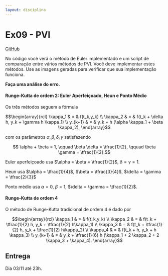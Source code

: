 ```yaml
---
layout: disciplina
---
```


# Ex09 - PVI

[GitHub]()

No código você verá o método de Euler implementado e um script de comparação entre
vários métodos de PVI. Você deve implementar estes métodos. Use as imagens geradas para
verificar que sua implementação funciona.

**Faça uma análise do erro.**

#### Runge-Kutta de ordem 2: Euler Aperfeiçoado, Heun e Ponto Médio

Os três métodos seguem a fórmula

$$\begin{array}{rcl}
\kappa_1 & = & f(t_k,y_k) \\
\kappa_2 & = & f(t_k + \delta h, y_k + \gamma h \kappa_1) \\
 y_{k+1} & = & y_k + h (\alpha \kappa_1 + \beta \kappa_2),
\end{array}$$

com os parâmetros $\alpha, \beta, \delta, \gamma$ satisfazendo

$$ \alpha + \beta = 1, \qquad
\beta \delta = \tfrac{1}{2}, \qquad
\beta \gamma = \tfrac{1}{2}.$$

Euler aperfeiçoado usa $\alpha = \beta = \tfrac{1}{2}$, $\delta = \gamma = 1$.

Heun usa $\alpha = \tfrac{1}{4}$, $\beta = \tfrac{3}{4}$, $\delta = \gamma = \tfrac{2}{3}$

Ponto médio usa $\alpha = 0$, $\beta = 1$, $\delta = \gamma = \tfrac{1}{2}$.

#### Runge-Kutta de ordem 4

O método de Runge-Kutta tradicional de ordem 4 é dado por

$$\begin{array}{rcl}
\kappa_1 & = & f(t_k,y_k) \\
\kappa_2 & = & f(t_k + \tfrac{1}{2} h, y_k + \tfrac{1}{2} h\kappa_1) \\
\kappa_3 & = & f(t_k + \tfrac{1}{2} h, y_k + \tfrac{1}{2} h\kappa_2) \\
\kappa_4 & = & f(t_k + h, y_k + h \kappa_3) \\
 y_{k+1} & = & y_k + \tfrac{1}{6} h (\kappa_1 + 2 \kappa_2 + 2 \kappa_3 + \kappa_4).
\end{array}$$

## Entrega

Dia 03/11 até 23h.
